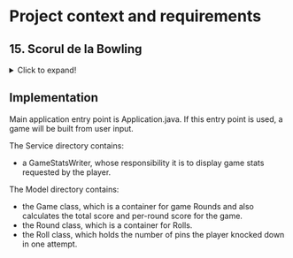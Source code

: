# Project context and requirements
## 15. Scorul de la Bowling
<details>
  <summary>Click to expand!</summary>
Descriere: Un joc de bowling este alcătuit din X ture, și în fiecare tură un jucător poate să arunce de 2 ori cu bila. 

Scorul jucătorului pentru fiecare tură este numărul popicelor dărâmate plus un eventual bonus. Bonusul poate fi primit în 2 situații, pentru strike și pentru spare. 

Spare avem când jucătorul dărâmă toate cele 10 popice cu cele 2 aruncări din tura respectivă. În acest caz bonusul este numărul de popice
dărâmate la aruncarea următoare. 

Strike avem când juctorul dărâmă toate cele 10 popice dintr-o singură aruncare (în acest caz aruncarea a 2-a nu mai există). Bonusul pentru un strike este numărul popicelor dărâmate în tura următoare (deci la 2 aruncări, dacă există). 

În caz că avem mai multe strikeuri sau spare-uri consecutive, bonusul pentru fiecare caz se ia doar pentru tura următoare. 

Ne trebuie un container pentru: a reține numărul de popice dărâmate pentru fiecare tură.

Funcționalități:
- Citiți și memorați numărul de popice dărâmate de un jucător pentru X ture (se citește X-ul și după aceea numărul de popice pentru cele X ture). Dacă în ultima tură jucătorul are spare sau strike, jocul se termină, nu mai are voie la aruncări extra.

- Afișați câte spare-uri și câte strike-uri a avut jucătorul (calculați valorile doar dacă se alege
această funcționalitate, nu le calculați și rețineți în timpul citirii).

- Afișați scorul după fiecare tură (calculați valorile doar dacă se alege această funcționalitate, nu le
calculați și rețineți în timpul citirii).

Exemple:
Dacă au fost în total 6 ture: cu următoarele numere de popice dărâmate: 1, 4, 4, 5, 6, 4, 5, 5, 10, 0, 1 scorul pe ture este:
- Tura 1: 1 + 4 = 5
- Tura a 2-a: 4 + 5 = 9
- Tura a 3-a: 6 + 4 = 10 + 5 = 15 – avem spare (10 popice darâmate din 2 aruncări, bonusul
este numărul de popice dărâmat la aruncarea următoare)
- Tura a 4-a: 5 + 5 = 10 + 10 = 20 – avem spare din nou
- Tura a 5-a: 10 + 1 = 11 – avem strike (toate popicele dărâmate dintr-o singură lovitură), bonusul este numărul popicelor dărâmate în tura următoare (în cele 2 aruncări)
- Tura a 6-a: 0 +1 = 1

Scor total: 5+9+15+20+11+1 = 61, au fost 2 spare-uri și 1 strike.
</details>

## Implementation
Main application entry point is Application.java. If this entry point is used, a game will be built from user input.

The Service directory contains:
- a GameStatsWriter, whose responsibility it is to display game stats requested by the player. 

The Model directory contains:
- the Game class, which is a container for game Rounds and also calculates the total score and per-round score for the game.
- the Round class, which is a container for Rolls.
- the Roll class, which holds the number of pins the player knocked down in one attempt.
